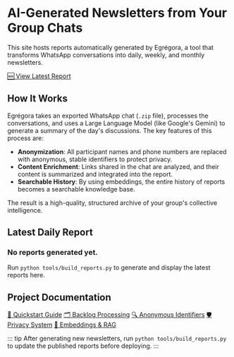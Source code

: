 <div class="hero-banner">
  <h1>AI-Generated Newsletters from Your Group Chats</h1>
  <p>
    This site hosts reports automatically generated by Egrégora, a tool that transforms WhatsApp conversations into daily, weekly, and monthly newsletters.
  </p>
  <div class="hero-actions">
    <!-- LATEST_DAILY_BUTTON -->
    <a class="primary" href="#">
      <span class="twemoji">🆕</span>
      View Latest Report
    </a>
    <!-- /LATEST_DAILY_BUTTON -->
  </div>
</div>

## How It Works

Egrégora takes an exported WhatsApp chat (`.zip` file), processes the conversations, and uses a Large Language Model (like Google's Gemini) to generate a summary of the day's discussions. The key features of this process are:

*   **Anonymization**: All participant names and phone numbers are replaced with anonymous, stable identifiers to protect privacy.
*   **Content Enrichment**: Links shared in the chat are analyzed, and their content is summarized and integrated into the report.
*   **Searchable History**: By using embeddings, the entire history of reports becomes a searchable knowledge base.

The result is a high-quality, structured archive of your group's collective intelligence.

## Latest Daily Report

<!-- LATEST_DAILY_CONTENT -->
<!-- This section is dynamically updated by the build script. -->
<div class="report-preview">
  <h3>No reports generated yet.</h3>
  <p>Run <code>python tools/build_reports.py</code> to generate and display the latest reports here.</p>
</div>
<!-- /LATEST_DAILY_CONTENT -->

## Project Documentation

<div class="quick-links">
  <a href="{{ 'quickstart.md' | url }}">🚀 Quickstart Guide</a>
  <a href="{{ 'backlog_processing.md' | url }}">🗂️ Backlog Processing</a>
  <a href="{{ 'discover.md' | url }}">🔍 Anonymous Identifiers</a>
  <a href="{{ 'privacy.md' | url }}">🛡️ Privacy System</a>
  <a href="{{ 'embeddings.md' | url }}">🧠 Embeddings & RAG</a>
</div>

::: tip
After generating new newsletters, run `python tools/build_reports.py` to
update the published reports before deploying.
:::